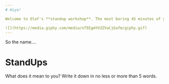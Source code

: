 ```yaml
---
# Hiya!

Welcome to Olaf's **standup workshop**. The most boring 45 minutes of your life = D

![](https://media.giphy.com/media/xT9IgmYU3ZVaCjGafm/giphy.gif)
---
```

So the name....

# <span color="#e49436">Stand</span>Ups

What does it mean to you? Write
it down in no less or more than 5 words.
